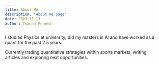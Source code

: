 ```yaml
---
title: About Me
description: 'About Me page'
date: 2023-11-13
author: Yoanna Peneva
---
```


I studied Physics at university, did my masters in AI and have worked as a quant for the past 2.5 years. 

Currently trading quantitative strategies within sports markets, writing articles and exploring next opportunities. 

